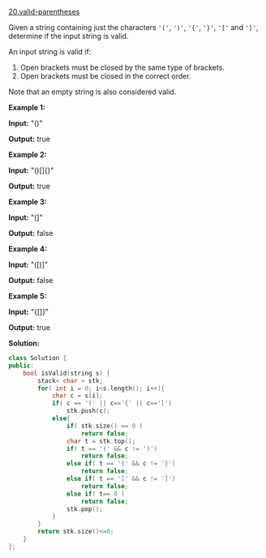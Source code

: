 [20.valid-parentheses](https://leetcode.com/problems/valid-parentheses/)  

Given a string containing just the characters `'('`, `')'`, `'{'`, `'}'`, `'['` and `']'`, determine if the input string is valid.

An input string is valid if:

1.  Open brackets must be closed by the same type of brackets.
2.  Open brackets must be closed in the correct order.

Note that an empty string is also considered valid.

**Example 1:**

  
**Input:** "()"
  
**Output:** true
  

**Example 2:**

  
**Input:** "()\[\]{}"
  
**Output:** true
  

**Example 3:**

  
**Input:** "(\]"
  
**Output:** false
  

**Example 4:**

  
**Input:** "(\[)\]"
  
**Output:** false
  

**Example 5:**

  
**Input:** "{\[\]}"
  
**Output:** true  



**Solution:**  

```cpp
class Solution {
public:
    bool isValid(string s) {
        stack< char > stk;
        for( int i = 0; i<s.length(); i++){
            char c = s[i];
            if( c == '(' || c=='{' || c=='[')
                stk.push(c);
            else{
                if( stk.size() == 0 )
                    return false;
                char t = stk.top();
                if( t == '(' && c != ')')
                    return false;
                else if( t == '{' && c != '}')
                    return false;
                else if( t == '[' && c != ']')
                    return false;
                else if( t== 0 )
                    return false;
                stk.pop();
            }
        }
        return stk.size()<=0;
    }
};
```
      